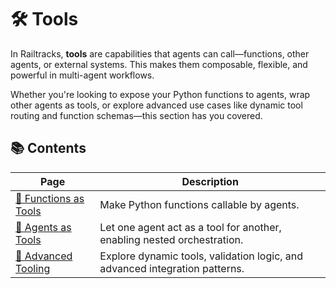 # 🛠️ Tools

In Railtracks, **tools** are capabilities that agents can call—functions, other agents, or external systems. This makes them composable, flexible, and powerful in multi-agent workflows.

Whether you're looking to expose your Python functions to agents, wrap other agents as tools, or explore advanced use cases like dynamic tool routing and function schemas—this section has you covered.

## 📚 Contents

| Page | Description |
|------|-------------|
| [🔧 Functions as Tools](functions_as_tools.md) | Make Python functions callable by agents. |
| [🤖 Agents as Tools](agents_as_tools.md) | Let one agent act as a tool for another, enabling nested orchestration. | 
| [🧠 Advanced Tooling](advanced_usage.md) | Explore dynamic tools, validation logic, and advanced integration patterns. |
